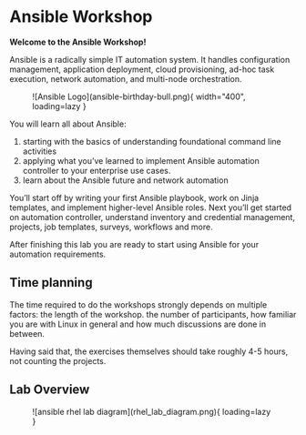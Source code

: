 # Ansible Workshop

**Welcome to the Ansible Workshop!**

Ansible is a radically simple IT automation system. It handles configuration management, application deployment, cloud provisioning, ad-hoc task execution, network automation, and multi-node orchestration. 

<figure markdown>
  ![Ansible Logo](ansible-birthday-bull.png){ width="400", loading=lazy }
  <figcaption></figcaption>
</figure>

You will learn all about Ansible:

1. starting with the basics of understanding foundational command line activities 
2. applying what you’ve learned to implement Ansible automation controller to your enterprise use cases. 
3. learn about the Ansible future and network automation

You’ll start off by writing your first Ansible playbook, work on Jinja templates, and implement higher-level Ansible roles. Next you’ll get started on automation controller, understand inventory and credential management, projects, job templates, surveys, workflows and more.

After finishing this lab you are ready to start using Ansible for your automation requirements.

## Time planning

The time required to do the workshops strongly depends on multiple factors: the length of the workshop. the number of participants, how familiar you are with Linux in general and how much discussions are done in between.

Having said that, the exercises themselves should take roughly 4-5 hours, not counting the projects.  

## Lab Overview

<figure markdown>
  ![ansible rhel lab diagram](rhel_lab_diagram.png){ loading=lazy }
  <figcaption></figcaption>
</figure>

